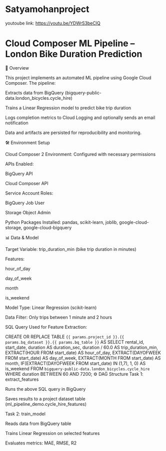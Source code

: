 # Satyamohanproject
youtoube link: https://youtu.be/YDWrS3beClQ
# Cloud Composer ML Pipeline – London Bike Duration Prediction
📄 Overview

This project implements an automated ML pipeline using Google Cloud Composer. The pipeline:

Extracts data from BigQuery (bigquery-public-data.london_bicycles.cycle_hire)

Trains a Linear Regression model to predict bike trip duration

Logs completion metrics to Cloud Logging and optionally sends an email notification

Data and artifacts are persisted for reproducibility and monitoring.

🛠️ Environment Setup

Cloud Composer 2 Environment: Configured with necessary permissions

APIs Enabled:

BigQuery API

Cloud Composer API

Service Account Roles:

BigQuery Job User

Storage Object Admin

Python Packages Installed: pandas, scikit-learn, joblib, google-cloud-storage, google-cloud-bigquery

📊 Data & Model

Target Variable: trip_duration_min (bike trip duration in minutes)

Features:

hour_of_day

day_of_week

month

is_weekend

Model Type: Linear Regression (scikit-learn)

Data Filter: Only trips between 1 minute and 2 hours

SQL Query Used for Feature Extraction:

CREATE OR REPLACE TABLE `{{ params.project_id }}.{{ params.bq_dataset }}.{{ params.bq_table }}` AS
SELECT
  rental_id,
  start_date,
  duration AS duration_sec,
  duration / 60.0 AS trip_duration_min,
  EXTRACT(HOUR FROM start_date) AS hour_of_day,
  EXTRACT(DAYOFWEEK FROM start_date) AS day_of_week,
  EXTRACT(MONTH FROM start_date) AS month,
  IF(EXTRACT(DAYOFWEEK FROM start_date) IN (1,7), 1, 0) AS is_weekend
FROM `bigquery-public-data.london_bicycles.cycle_hire`
WHERE duration BETWEEN 60 AND 7200;
⚙️ DAG Structure
Task 1: extract_features

Runs the above SQL query in BigQuery

Saves results to a project dataset table (ml_pipeline_demo.cycle_hire_features)

Task 2: train_model

Reads data from BigQuery table

Trains Linear Regression on selected features

Evaluates metrics: MAE, RMSE, R2
